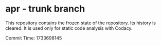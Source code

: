 # apr - trunk branch

This repository contains the frozen state of the repository.
Its history is cleared. It is used only for static code
analysis with Codacy.

Commit Time: 1733698145